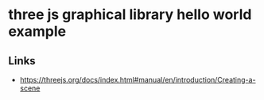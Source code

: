 # three js graphical library hello world example

## Links

 - https://threejs.org/docs/index.html#manual/en/introduction/Creating-a-scene
 